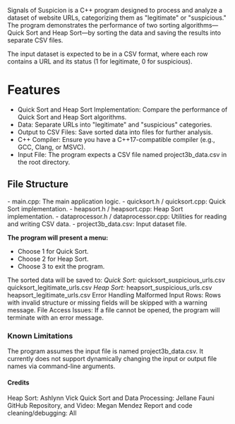 Signals of Suspicion is a C++ program designed to process and analyze a dataset of website URLs, categorizing them as "legitimate" or "suspicious." The program demonstrates the performance of two sorting algorithms—Quick Sort and Heap Sort—by sorting the data and saving the results into separate CSV files.

The input dataset is expected to be in a CSV format, where each row contains a URL and its status (1 for legitimate, 0 for suspicious).

<H1>Features</h1>

- Quick Sort and Heap Sort Implementation: Compare the performance of Quick Sort and Heap Sort algorithms.
- Data: Separate URLs into "legitimate" and "suspicious" categories.
- Output to CSV Files: Save sorted data into files for further analysis.
- C++ Compiler: Ensure you have a C++17-compatible compiler (e.g., GCC, Clang, or MSVC).
- Input File: The program expects a CSV file named project3b_data.csv in the root directory.

<h2>File Structure</h2>
- main.cpp: The main application logic.
- quicksort.h / quicksort.cpp: Quick Sort implementation.
- heapsort.h / heapsort.cpp: Heap Sort implementation.
- dataprocessor.h / dataprocessor.cpp: Utilities for reading and writing CSV data.
- project3b_data.csv: Input dataset file.

**The program will present a menu:**

- Choose 1 for Quick Sort.
- Choose 2 for Heap Sort.
- Choose 3 to exit the program.
  
The sorted data will be saved to:
*Quick Sort:*
quicksort_suspicious_urls.csv
quicksort_legitimate_urls.csv
*Heap Sort:*
heapsort_suspicious_urls.csv
heapsort_legitimate_urls.csv
Error Handling
Malformed Input Rows: Rows with invalid structure or missing fields will be skipped with a warning message.
File Access Issues: If a file cannot be opened, the program will terminate with an error message.

<h3>Known Limitations</h3>
The program assumes the input file is named project3b_data.csv.
It currently does not support dynamically changing the input or output file names via command-line arguments.

<h4>Credits</h4>
Heap Sort: Ashlynn Vick
Quick Sort and Data Processing: Jellane Fauni
GitHub Repository, and Video: Megan Mendez
Report and code cleaning/debugging: All
